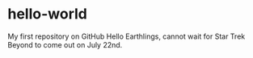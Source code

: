 # hello-world
My first repository on GitHub
Hello Earthlings, cannot wait for Star Trek Beyond to come out on July 22nd.
